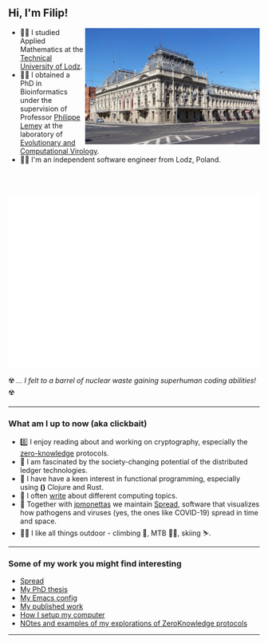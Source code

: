 <h2> Hi, I'm Filip!</h2>

<img align='right' src="/visit_lodz.png" width="350">

* :man_student: I studied Applied Mathematics at the [Technical University of Lodz](https://p.lodz.pl/en).
* :man_scientist: I obtained a PhD in Bioinformatics under the supervision of Professor [Philippe Lemey](https://scholar.google.com/citations?user=HwjuEaUAAAAJ) at the laboratory of [Evolutionary and Computational Virology](https://rega.kuleuven.be/cev/ecv/).
* :man_technologist: I'm an independent software engineer from Lodz, Poland.

<br><br>

<img width="700" align="center" src="/github-metrics.svg" alt="Metrics">

:radioactive: *... I felt to a barrel of nuclear waste gaining superhuman coding abilities!* :radioactive:

---

### What am I up to now (aka clickbait)

* :zero: I enjoy reading about and working on cryptography, especially the [zero-knowledge](https://github.com/fbielejec/zkSNARKS_notes) protocols.
* :link: I am fascinated by the society-changing potential of the distributed ledger technologies.
* :crab: I have have a keen interest in functional programming, especially using **()** Clojure and Rust.
* :memo: I often [write](https://www.blog.nodrama.io/) about different computing topics.
* :waffle: Together with [jpmonettas](https://github.com/jpmonettas) we maintain [Spread](https://github.com/fbielejec/spread), software that visualizes how pathogens and viruses (yes, the ones like COVID-19) spread in time and space.
* :climbing_man: I like all things outdoor - climbing :climbing:, MTB :mountain_biking_man:, skiing :skier:.

---

### Some of my work you might find interesting

* [Spread](https://github.com/fbielejec/spread)
* [My PhD thesis](https://github.com/fbielejec/phd-thesis)
* [My Emacs config](https://github.com/fbielejec/emacs.d)
* [My published work](https://scholar.google.com/citations?user=5xTmvcYAAAAJ&hl=en)
* [How I setup my computer](https://github.com/fbielejec/setup-desktop)
* [NOtes and examples of my explorations of ZeroKnowledge protocols](https://github.com/fbielejec/zkSNARKS_notes)
<!-- * [Eye tracker written in Rust and OpenCV](https://github.com/fbielejec/rust-opencv/blob/master/src/eye_tracker.rs) -->
<!-- * [Simple recommendations model using Rust and Tensorflow](https://github.com/fbielejec/rust-tensorflow) -->

---
